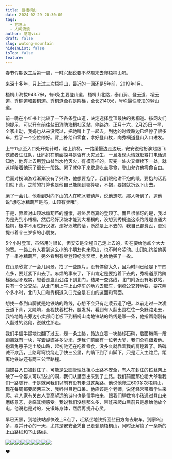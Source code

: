 ```yaml
---
title: 登梧桐山
date: 2024-02-29 20:30:00
tags:
  - 在路上
  - 人间流浪
author: 落落vici
draft: false
slug: wutong-mountain
hideInList: false
isTop: false
feature:
---
```

春节假期返工后第一周，一时兴起说要不然周末去爬梧桐山吧。

来深十多年，只上过三次梧桐山，最近的一回还是5年前，2019年1月。

梧桐山海拔943.7米，有6条主要登山道，梧桐山北路，泰山涧、登云道、凌云道、秀桐道和碧桐道。秀桐道全程是阶梯，全长2140米，号称最快登顶的登山道。

前一晚在小红书上比较了一下各条登山道，决定选择登顶最快的秀桐道。按网友们的提示，可以开车前往盐田消防海桐社区站，停路边。正月十六、2月25日一早，全家出动，我妈也从来没爬过，把她叫上了一起去。到达的时候路边已经停了很多车，找了一个空位停好。背上补给和零食，拿好登山杖，向秀桐道登山入口进发。

上午11点至入口处开始计时，踏上阶梯，一路缓慢边走边玩，安安说他扮演超级飞侠或者汪汪队，让妈妈在前面探寻是否有火灾发生，一旦发现火情就赶紧打电话通知他，他奔上去用登山杖当水枪灭火，有模有样的。灭完一处火又继续下一处，就这样陪着他玩了很长一段路。累了就停下来歇息吃点零食，登山允许他零食自由。

后面对扮演游戏渐渐没有了兴致，他想要抱了。我们跟他讲不抱的哦，要抱的话我们就下山。之前的打算也是他自己能爬到哪算哪，不抱，要抱就折返下山去。

磨了一会儿，他看到对向下山的人在吃冰糖葫芦，说他想吃，那人听到了，逗他说"想吃冰糖葫芦是吗，山顶有卖哦"。

于是，靠着对山顶冰糖葫芦的憧憬，最终居然真的登顶了。而且很惊讶的是，我以为是先到小梧桐，然后经好汉坡才能到大梧桐的，没想到秀桐道这条路线是直通大梧桐，根本不用过好汉坡。走好汉坡的话，断然是上不去的，我自己都费劲，更别提带着个三岁多的小朋友。

5个小时登顶，虽然用时很长，但安安是全程自己走上去的，实在要给他点个大大的赞。一路上有人看到这么小的小朋友也来爬山，也不时夸奖他。山顶如约给他买了一串冰糖葫芦，另外看到有卖登顶纪念奖牌，也给他买了一枚。

在山顶欣赏了一会儿风景，拍了一些照片。没有停留太久，因为时间已经是下午四点多，要赶紧下山去了。麻烦的事来了，下山肯定是要抱着下去的，秀桐道原路阶梯返回不现实，想着走盘山公路下到北门。结果一查路线，北门附近没有地铁站，只有一个公交站，从北门到上午上山停车的地方去取车，倒腾公交转地铁，要花两个多小时，北门入口和秀桐道入口完全是在山的这面和背面。

想找一条到山脚就是地铁站的路线，心想不会只有走凌云道了吧。以前走过一次凌云道下山，太陡峭，全程扶着栏杆，腿发抖。看到有人翻出围栏往一条野路走去，我特地跑去旁边小卖部问老板下到梧桐山南地铁站的路线是哪一条，他指着刚刚有人翻过的路段，说就往那走。

我们半信半疑地也翻了过去，是一条土路，路边立着一块路标石碑，后面每隔一段距离就有一块，写着蝴蝶谷多少米，走我们前面有一位老大爷，我们全程跟着他。抱着兔崽子走土坡山路，起初他还在吃着零食，没多久就靠着我的肩睡着了。路碑诚不欺我，土路弯弯绕绕走了快三公里，的确下到了山脚下，只是汇入主路后，距离地铁站还有两三公里路程。

蝴蝶谷入口被封住了，可能是公园管理处担心土路不安全，有人在封住的铁丝网上破了一个容人可以钻过的洞，我们从里面出来到了主路。我们前面那位老大爷看我们一路随行，于是就问我们以前有没有走过这条路。他说他爬过600多次梧桐山，现在每周都要爬两三次，我听得目瞪口呆。他应该是个老师，说还经常带着学生来爬。老人家有关古人登高望远的诗句也是信手拈来，跟我们聊教育小孩通过登山来磨练意志，身临其境感受。我说我们没想那么多，带娃来爬山目前只是想给他放个电。他说也是对的，先锻炼身体，然后再提升心灵。

早已天黑，到地铁站都快晚上8点了，赶紧坐地铁折回盐田方向去取车。到家9点多，累并开心的一天，尤其是安安全凭自己走登顶梧桐山，同时还解锁了一条新的上山路线和下山路线。

<gallery>![](https://img.hux.ink/image/2024/02/wutong01.jpg)![](https://img.hux.ink/image/2024/02/wutong02.jpg)![](https://img.hux.ink/image/2024/02/wutong03.jpg)![](https://img.hux.ink/image/2024/02/wutong04.jpg)![](https://img.hux.ink/image/2024/02/wutong05.jpg)![](https://img.hux.ink/image/2024/02/wutong06.jpg)![](https://img.hux.ink/image/2024/02/wutong07.jpg)![](https://img.hux.ink/image/2024/02/wutong08.jpg)![](https://img.hux.ink/image/2024/02/wutong09.jpg)<gallery>

❤